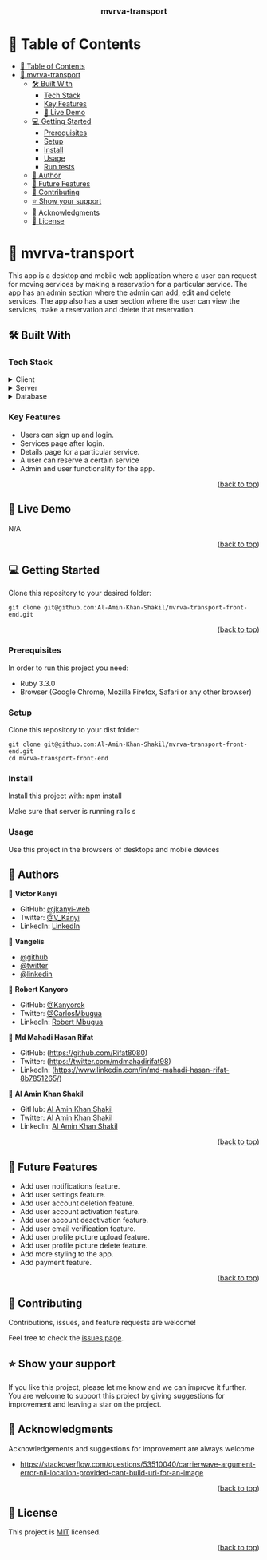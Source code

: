<a name="readme-top"></a>

<div align="center">

  <h3><b>mvrva-transport</b></h3>

</div>

# 📗 Table of Contents

- [📗 Table of Contents](#-table-of-contents)
- [📖 mvrva-transport ](#-mvrva-transport-)
  - [🛠 Built With ](#-built-with-)
    - [Tech Stack ](#tech-stack-)
    - [Key Features ](#key-features-)
    - [🚀 Live Demo](#live-demo) 
  - [💻 Getting Started ](#-getting-started-)
    - [Prerequisites](#prerequisites)
    - [Setup](#setup)
    - [Install](#install)
    - [Usage](#usage)
    - [Run tests](#run-tests)
  - [👥 Author ](#-author-)
  - [🔭 Future Features ](#-future-features-)
  - [🤝 Contributing ](#-contributing-)
  - [⭐️ Show your support ](#️-show-your-support-)
  - [🙏 Acknowledgments ](#-acknowledgments-)
  - [📝 License ](#-license-)

<!-- PROJECT DESCRIPTION -->

# 📖 mvrva-transport <a name="about-project"></a>

This app is a desktop and mobile web application where a user can request for moving services by making a reservation for a particular service. The app has an admin section where the admin can add, edit and delete services. The app also has a user section where the user can view the services, make a reservation and delete that reservation.

## 🛠 Built With <a name="built-with"></a>

### Tech Stack <a name="tech-stack"></a>

<details>
  <summary>Client</summary>
  <ul>
    <li><a href="https://rubyonrails.org">React</a></li>
  </ul>
</details>

<details>
  <summary>Server</summary>
  <ul>
    <li><a href="https://rubyonrails.org">Ruby on Rails</a></li>
  </ul>
</details>

<details>
<summary>Database</summary>
  <ul>
    <li><a href="https://www.postgresql.org/">PostgreSQL</a></li>
  </ul>
</details>

### Key Features <a name="key-features"></a>

- Users can sign up and login.
- Services page after login.
- Details page for a particular service.
- A user can reserve a certain service
- Admin and user functionality for the app.

<p align="right">(<a href="#readme-top">back to top</a>)</p>

## 🚀 Live Demo <a name="live-demo"></a>

N/A

<p align="right">(<a href="#readme-top">back to top</a>)</p>

## 💻 Getting Started <a name="getting-started"></a>

Clone this repository to your desired folder:

```
git clone git@github.com:Al-Amin-Khan-Shakil/mvrva-transport-front-end.git
```

<p align="right">(<a href="#readme-top">back to top</a>)</p>

### Prerequisites

In order to run this project you need:

- Ruby 3.3.0
- Browser (Google Chrome, Mozilla Firefox, Safari or any other browser)

### Setup

Clone this repository to your dist folder:

```
git clone git@github.com:Al-Amin-Khan-Shakil/mvrva-transport-front-end.git
cd mvrva-transport-front-end
```

### Install

Install this project with:
npm install

Make sure that server is running
rails s

### Usage

Use this project in the browsers of desktops and mobile devices

## 👥 Authors <a name="authors"></a>

👤 **Victor Kanyi**

- GitHub: [@jkanyi-web](https://github.com/jkanyi-web)
- Twitter: [@V_Kanyi](https://twitter.com/V_Kanyi)
- LinkedIn: [LinkedIn](https://linkedin.com/in/victor-kanyi)

👤 **Vangelis**

- [@github](https://github.com/vangelif)
- [@twitter](https://twitter.com/vangfot)
- [@linkedin](https://www.linkedin.com/in/vangfot/)

👤 **Robert Kanyoro**

- GitHub: [@Kanyorok](https://github.com/Kanyorok)
- Twitter: [@CarlosMbugua](https://twitter.com/CarlosMbugua)
- LinkedIn: [Robert Mbugua](https://www.linkedin.com/in/robert-mbugua-kanyoro/)

👤 **Md Mahadi Hasan Rifat**

- GitHub: (https://github.com/Rifat8080)
- Twitter: (https://twitter.com/mdmahadirifat98)
- LinkedIn: (https://www.linkedin.com/in/md-mahadi-hasan-rifat-8b7851265/)

👤 **Al Amin Khan Shakil**

- GitHub: [Al Amin Khan Shakil](https://github.com/Al-Amin-Khan-Shakil)
- Twitter: [Al Amin Khan Shakil](https://twitter.com/AlAminKhan85004)
- LinkedIn: [Al Amin Khan Shakil](https://www.linkedin.com/in/al-amin-khan-shakil/)


<p align="right">(<a href="#readme-top">back to top</a>)</p>

## 🔭 Future Features <a name="future-features"></a>

- Add user notifications feature.
- Add user settings feature.
- Add user account deletion feature.
- Add user account activation feature.
- Add user account deactivation feature.
- Add user email verification feature.
- Add user profile picture upload feature.
- Add user profile picture delete feature.
- Add more styling to the app.
- Add payment feature.

<p align="right">(<a href="#readme-top">back to top</a>)</p>

## 🤝 Contributing <a name="contributing"></a>

Contributions, issues, and feature requests are welcome!

Feel free to check the [issues page](https://github.com/Al-Amin-Khan-Shakil/mvrva-transport-front-end/issues).

## ⭐️ Show your support <a name="support"></a>

If you like this project, please let me know and we can improve it further. You are welcome to support this project by giving suggestions for improvement and leaving a star on the project.

## 🙏 Acknowledgments <a name="acknowledgements"></a>

Acknowledgements and suggestions for improvement are always welcome

- https://stackoverflow.com/questions/53510040/carrierwave-argument-error-nil-location-provided-cant-build-uri-for-an-image

<p align="right">(<a href="#readme-top">back to top</a>)</p>

## 📝 License <a name="license"></a>

This project is [MIT](./LICENSE) licensed.

<p align="right">(<a href="#readme-top">back to top</a>)</p>
